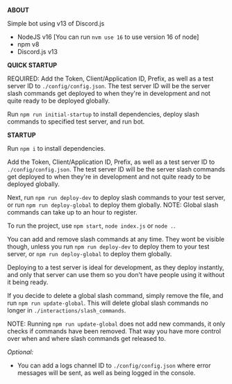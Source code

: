 __ABOUT__

Simple bot using v13 of Discord.js

- NodeJS v16 [You can run `nvm use 16` to use version 16 of node]
- npm v8
- Discord.js v13



__QUICK STARTUP__

REQUIRED: Add the Token, Client/Application ID, Prefix, as well as a test server ID to `./config/config.json`. The test server ID will be the server slash commands get deployed to when they're in development and not quite ready to be deployed globally.

Run `npm run initial-startup` to install dependencies, deploy slash commands to specified test server, and run bot.



__STARTUP__

Run `npm i` to install dependencies.

Add the Token, Client/Application ID, Prefix, as well as a test server ID to `./config/config.json`. The test server ID will be the server slash commands get deployed to when they're in development and not quite ready to be deployed globally.

Next, run `npm run deploy-dev` to deploy slash commands to your test server, or run `npm run deploy-global` to deploy them globally. NOTE: Global slash commands can take up to an hour to register.

To run the project, use `npm start`, `node index.js` or `node .`.

You can add and remove slash commands at any time. They wont be visible though, unless you run `npm run deploy-dev` to deploy them to your test server, or `npm run deploy-global` to deploy them globally.

Deploying to a test server is ideal for development, as they deploy instantly, and only that server can use them so you don't have people using it without it being ready.

If you decide to delete a global slash command, simply remove the file, and run `npm run update-global`. This will delete global slash commands no longer in `./interactions/slash_commands`.



NOTE: Running `npm run update-global` does not add new commands, it only checks if commands have been removed. That way you have more control over when and where slash commands get released to.



*Optional:*
- You can add a logs channel ID to `./config/config.json` where error messages will be sent, as well as being logged in the console.
  